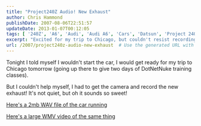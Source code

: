 ```yaml
---
title: "Project240Z Audio! New Exhaust"
author: Chris Hammond
publishDate: 2007-08-06T22:51:57
updateDate: 2013-01-07T00:12:05
tags: [ '240Z', 'A6', 'Audi', 'Audi A6', 'Cars', 'Datsun', 'Project 240Z', 'Project240z', 'Project240Zcom', 'Quattro' ]
excerpt: "Excited for my trip to Chicago, but couldn't resist recording my car's new exhaust sound! Check out the WAV and WMV files here."
url: /2007/project240z-audio-new-exhaust  # Use the generated URL with year
---
```

<p>Tonight I told myself I wouldn't start the car, I would get ready for my trip to Chicago tomorrow (going up there to give two days of DotNetNuke training classes).</p> <p>But I couldn't help myself, I had to get the camera and record the new exhaust! It's not quiet, but oh it sounds so sweet!</p> <p><a href="https://www.project240z.com/P240z-8-6.wav">Here's a 2mb WAV file of the car running</a></p> <p><a href="https://www.christoc.com/video/8-6-07/P240z-8-6.wmv">Here's a large WMV video of the same thing</a></p>

